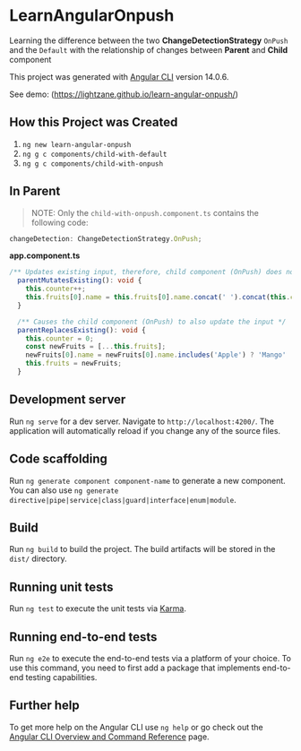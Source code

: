 # LearnAngularOnpush

Learning the difference between the two **ChangeDetectionStrategy** `OnPush` and the `Default` with the relationship of changes between **Parent** and **Child** component

This project was generated with [Angular CLI](https://github.com/angular/angular-cli) version 14.0.6.

See demo: (https://lightzane.github.io/learn-angular-onpush/)

## How this Project was Created

1. `ng new learn-angular-onpush`
2. `ng g c components/child-with-default`
3. `ng g c components/child-with-onpush`

## In Parent

> NOTE: Only the `child-with-onpush.component.ts` contains the following code:

```ts
changeDetection: ChangeDetectionStrategy.OnPush;
```

**app.component.ts**

```ts
/** Updates existing input, therefore, child component (OnPush) does not update until it updates internally */
  parentMutatesExisting(): void {
    this.counter++;
    this.fruits[0].name = this.fruits[0].name.concat(' ').concat(this.counter.toString());
  }

  /** Causes the child component (OnPush) to also update the input */
  parentReplacesExisting(): void {
    this.counter = 0;
    const newFruits = [...this.fruits];
    newFruits[0].name = newFruits[0].name.includes('Apple') ? 'Mango' : 'Apple';
    this.fruits = newFruits;
  }
```

## Development server

Run `ng serve` for a dev server. Navigate to `http://localhost:4200/`. The application will automatically reload if you change any of the source files.

## Code scaffolding

Run `ng generate component component-name` to generate a new component. You can also use `ng generate directive|pipe|service|class|guard|interface|enum|module`.

## Build

Run `ng build` to build the project. The build artifacts will be stored in the `dist/` directory.

## Running unit tests

Run `ng test` to execute the unit tests via [Karma](https://karma-runner.github.io).

## Running end-to-end tests

Run `ng e2e` to execute the end-to-end tests via a platform of your choice. To use this command, you need to first add a package that implements end-to-end testing capabilities.

## Further help

To get more help on the Angular CLI use `ng help` or go check out the [Angular CLI Overview and Command Reference](https://angular.io/cli) page.
